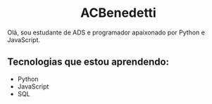 <h1 align="center"> ACBenedetti </h1>

Olá, sou estudante de ADS e programador apaixonado por Python e JavaScript.

## Tecnologias que estou aprendendo:
- Python
- JavaScript
- SQL
